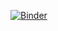 [![Binder](https://mybinder.org/badge.svg)](https://mybinder.org/v2/gh/Rhadadi/portfolio-selection/master?filepath=https%3A%2F%2Fgithub.com%2FRhadadi%2Fportfolio-selection%2Fblob%2Fmaster%2FTSP_Portfolio_Selection.ipynb)


